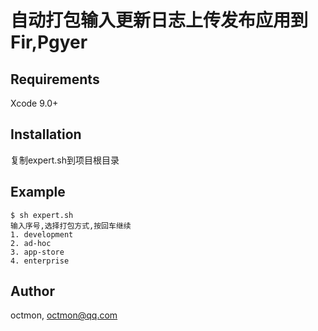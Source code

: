 # 自动打包输入更新日志上传发布应用到Fir,Pgyer

## Requirements
Xcode 9.0+

## Installation
复制expert.sh到项目根目录

## Example
```shell
$ sh expert.sh
输入序号,选择打包方式,按回车继续 
1. development 
2. ad-hoc      
3. app-store   
4. enterprise  
```

## Author
octmon, octmon@qq.com
